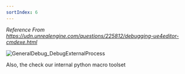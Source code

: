 ```yaml
---
sortIndex: 6
---
```


*Reference From <https://udn.unrealengine.com/questions/225812/debugging-ue4editor-cmdexe.html>*

![GeneralDebug_DebugExternalProcess](...\..\..\.\assets\GeneralDebug_DebugExternalProcess.png)

Also, the check our internal python macro toolset

